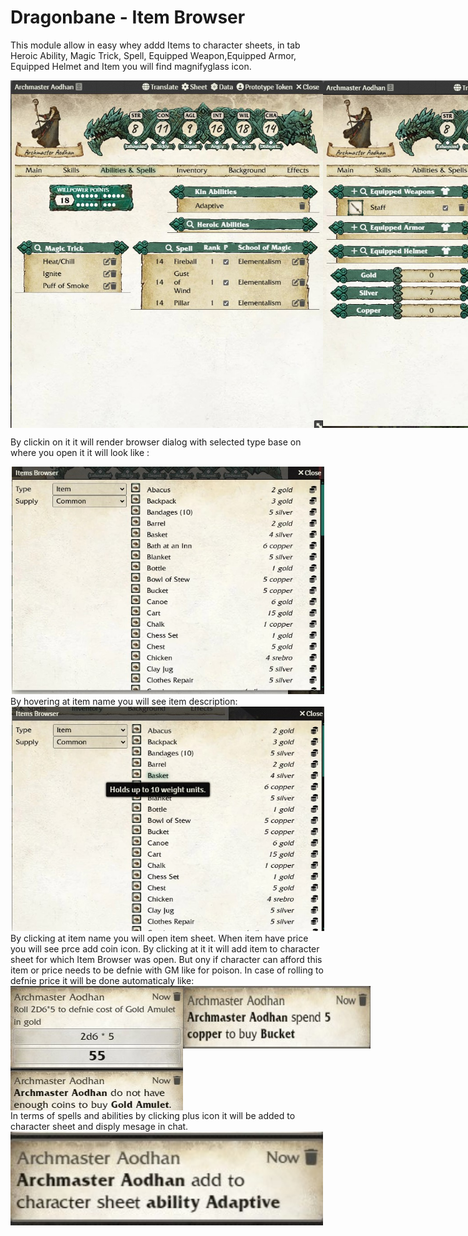 # Dragonbane - Item Browser
This module allow in easy whey addd Items to character sheets, in tab Heroic Ability, Magic Trick, Spell, Equipped Weapon,Equipped Armor, Equipped Helmet and Item you will find
magnifyglass icon.
<div align="center" style="display:flex">
    <img src="./art/example 1.jpg" width="500">
    <img src="./art/example 2.jpg" width="500">
</div>

 By clickin on it it will render browser dialog with selected type base on where you open it it will look like :
<div align="center">
    <img src="./art/example 3.jpg" width="500">
</div>
By hovering at item name you will see item description:
<div align="center">
    <img src="./art/example 8.jpg" width="500">
</div>
By clicking at item name you will open item sheet. 
When item have price you will see prce add coin icon. By clicking at it it will add item to character sheet for which Item Browser was open. But ony if character can afford this item or price needs to be defnie with GM like for poison. 
In case of rolling to defnie price it will be done automaticaly like:
<div align="center" style="display:flex">
    <img src="./art/example 5.jpg" width="500">
     <img src="./art/example 4.jpg" width="300" height="100">
</div>
In terms of spells and abilities by clicking plus icon it will be added to character sheet and disply mesage in chat. 
<div align="center" style="display:flex">
    <img src="./art/example 7.jpg" width="500" height="150">
    
</div>
